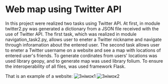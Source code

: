 # Web map using Twitter API

In this project were realized two tasks using Twitter API.
At first, in module twitter2.py was generated a dictionary from a JSON file received with the use of Twitter API.
The first task, which was realized in module navigation_task2.py, allows user to eneter a Twitter nickname and navigate through inforamation about the entered user.
The second task allows user to eneter a Twitter username on a website and see a map with locations of entered user's friends.
To generate cordinates from users' locations was used library geopy, and to generate map was used library folium.
To ensure the interoperability of all files, was used framework Flask.

That is an example of a website:
![Знімок1](https://user-images.githubusercontent.com/92521245/154803674-cd0b8ffb-2cb3-401a-b672-16ec7516ccb8.png)
![Знімок2](https://user-images.githubusercontent.com/92521245/154803678-028844e4-d731-4d3f-b38d-7bb28a348f92.png)
